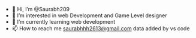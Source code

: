 - 👋 Hi, I’m @Saurabh209
- 👀 I’m interested in web Development and Game Level designer
- 🌱 I’m currently learning web development
- 📫 How to reach me saurabhhh2613@gmail.com
  data added by vs code

<!---
Saurabh209/Saurabh209 is a ✨ special ✨ repository because its `README.md` (this file) appears on your GitHub profile.
You can click the Preview link to take a look at your changes.
--->
